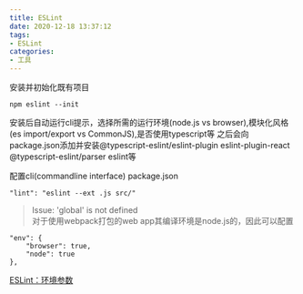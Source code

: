 ```yaml
---
title: ESLint
date: 2020-12-18 13:37:12
tags:
- ESLint
categories: 
- 工具
---
```

安装并初始化既有项目
```
npm eslint --init
```
安装后自动运行cli提示，选择所需的运行环境(node.js vs browser),模块化风格(es import/export vs CommonJS),是否使用typescript等
之后会向package.json添加并安装@typescript-eslint/eslint-plugin eslint-plugin-react @typescript-eslint/parser eslint等


配置cli(commandline interface)
package.json
```
"lint": "eslint --ext .js src/"
```
> Issue: 'global' is not defined   
对于使用webpack打包的web app其编译环境是node.js的，因此可以配置
```
"env": {
    "browser": true,
    "node": true
},
```
[ESLint：环境参数](https://eslint.org/docs/user-guide/configuring#specifying-environments)